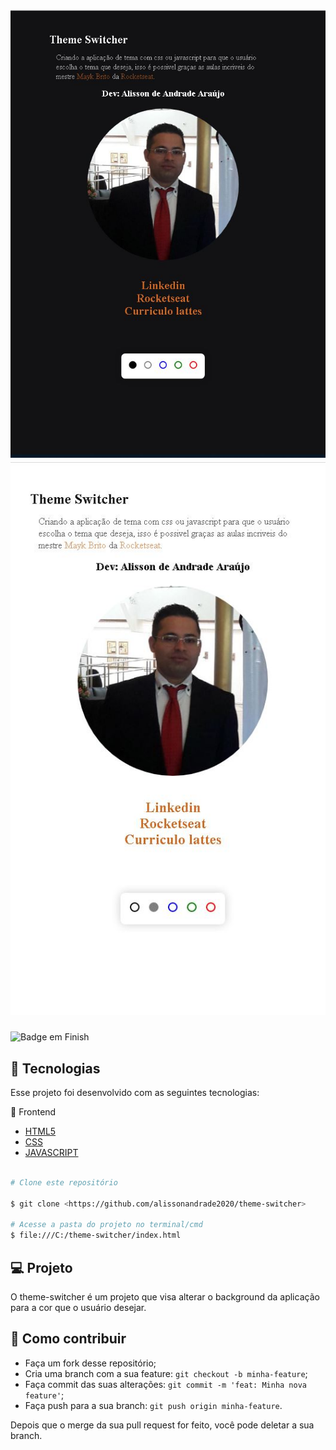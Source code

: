 <h1 align="center">
    <img alt="dark" title="#dark" src="https://github.com/alissonandrade2020/theme-switcher/blob/master/dark.JPG" width="1200px" />
            <img alt="light" title="#light" src="https://github.com/alissonandrade2020/theme-switcher/blob/master/light.JPG" width="1200px" />
</h1>

![Badge em Finish](http://img.shields.io/static/v1?label=STATUS&message=FINISH&color=GREEN&style=for-the-badge)

## :rocket: Tecnologias

Esse projeto foi desenvolvido com as seguintes tecnologias:

🔭 Frontend

- [HTML5](https://www.devmedia.com.br/o-que-e-o-html5/25820)
- [CSS](https://www.w3schools.com/css/)
- [JAVASCRIPT](https://www.javascript.com/)

```bash

# Clone este repositório

$ git clone <https://github.com/alissonandrade2020/theme-switcher>

# Acesse a pasta do projeto no terminal/cmd
$ file:///C:/theme-switcher/index.html


```

## 💻 Projeto

O theme-switcher é um projeto que visa alterar o background da aplicação para a cor que o usuário desejar.

## 🤔 Como contribuir

- Faça um fork desse repositório;
- Cria uma branch com a sua feature: `git checkout -b minha-feature`;
- Faça commit das suas alterações: `git commit -m 'feat: Minha nova feature'`;
- Faça push para a sua branch: `git push origin minha-feature`.

Depois que o merge da sua pull request for feito, você pode deletar a sua branch.
